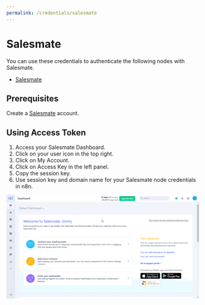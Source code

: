 ```yaml
---
permalink: /credentials/salesmate
---
```


# Salesmate

You can use these credentials to authenticate the following nodes with Salesmate.
- [Salesmate](../../nodes-library/nodes/Salesmate/README.md)

## Prerequisites

Create a [Salesmate](https://salesmate.io/) account.

## Using Access Token

1. Access your Salesmate Dashboard.
2. Click on your user icon in the top right.
3. Click on My Account.
4. Click on Access Key in the left panel.
5. Copy the session key.
6. Use session key and domain name for your Salesmate node credentials in n8n.

![Getting Salesmate credentials](./using-access-token.gif)
